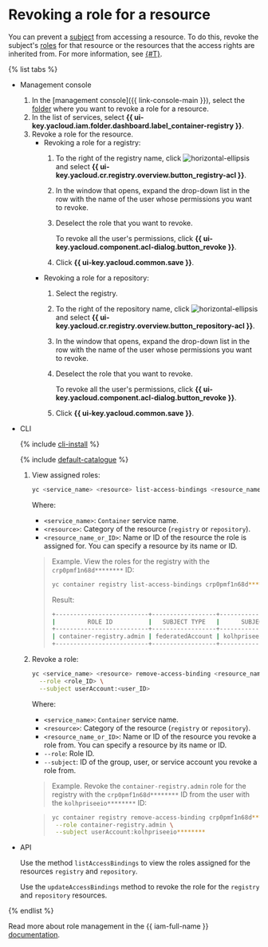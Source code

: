 # Revoking a role for a resource

You can prevent a [subject](../../../iam/concepts/access-control/index.md#subject) from accessing a resource. To do this, revoke the subject's [roles](../../../iam/concepts/access-control/roles.md) for that resource or the resources that the access rights are inherited from. For more information, see [{#T}](../../../iam/concepts/access-control/index.md).

{% list tabs %}

- Management console

   1. In the [management console]({{ link-console-main }}), select the [folder](../../../resource-manager/concepts/resources-hierarchy.md#folder) where you want to revoke a role for a resource.
   1. In the list of services, select **{{ ui-key.yacloud.iam.folder.dashboard.label_container-registry }}**.
   1. Revoke a role for the resource.
      * Revoking a role for a registry:
         1. To the right of the registry name, click ![horizontal-ellipsis](../../../_assets/console-icons/ellipsis.svg) and select **{{ ui-key.yacloud.cr.registry.overview.button_registry-acl }}**.
         1. In the window that opens, expand the drop-down list in the row with the name of the user whose permissions you want to revoke.
         1. Deselect the role that you want to revoke.

            To revoke all the user's permissions, click **{{ ui-key.yacloud.component.acl-dialog.button_revoke }}**.
         1. Click **{{ ui-key.yacloud.common.save }}**.
      * Revoking a role for a repository:
         1. Select the registry.
         1. To the right of the repository name, click ![horizontal-ellipsis](../../../_assets/console-icons/ellipsis.svg) and select **{{ ui-key.yacloud.cr.registry.overview.button_repository-acl }}**.
         1. In the window that opens, expand the drop-down list in the row with the name of the user whose permissions you want to revoke.
         1. Deselect the role that you want to revoke.

            To revoke all the user's permissions, click **{{ ui-key.yacloud.component.acl-dialog.button_revoke }}**.
         1. Click **{{ ui-key.yacloud.common.save }}**.

- CLI

   {% include [cli-install](../../../_includes/cli-install.md) %}

   {% include [default-catalogue](../../../_includes/default-catalogue.md) %}

   1. View assigned roles:

      ```bash
      yc <service_name> <resource> list-access-bindings <resource_name_or_ID>
      ```

      Where:
      * `<service_name>`: `Container` service name.
      * `<resource>`: Category of the resource (`registry` or `repository`).
      * `<resource_name_or_ID>`: Name or ID of the resource the role is assigned for. You can specify a resource by its name or ID.

      > Example. View the roles for the registry with the `crp0pmf1n68d********` ID:
      >
      > ```bash
      > yc container registry list-access-bindings crp0pmf1n68d********
      > ```
      >
      > Result:
      >
      > ```bash
      > +--------------------------+------------------+----------------------+
      > |         ROLE ID          |   SUBJECT TYPE   |      SUBJECT ID      |
      > +--------------------------+------------------+----------------------+
      > | container-registry.admin | federatedAccount | kolhpriseeio******** |
      > +--------------------------+------------------+----------------------+
      > ```

   1. Revoke a role:

      
      ```bash
      yc <service_name> <resource> remove-access-binding <resource_name_or_ID> \
        --role <role_ID> \
        --subject userAccount:<user_ID>
      ```



      Where:
      * `<service_name>`: `Container` service name.
      * `<resource>`: Category of the resource (`registry` or `repository`).
      * `<resource_name_or_ID>`: Name or ID of the resource you revoke a role from. You can specify a resource by its name or ID.
      * `--role`: Role ID.
      * `--subject`: ID of the group, user, or service account you revoke a role from.

      > Example. Revoke the `container-registry.admin` role for the registry with the `crp0pmf1n68d********` ID from the user with the `kolhpriseeio********` ID:
      >

      
      > ```bash
      > yc container registry remove-access-binding crp0pmf1n68d******** \
      >  --role container-registry.admin \
      >  --subject userAccount:kolhpriseeio********
      > ```



- API

   Use the method `listAccessBindings` to view the roles assigned for the resources `registry` and `repository`.

   Use the `updateAccessBindings` method to revoke the role for the `registry` and `repository` resources.

{% endlist %}

Read more about role management in the {{ iam-full-name }} [documentation](../../../iam/concepts/index.md).